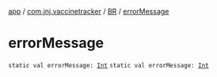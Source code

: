 [app](../../index.md) / [com.jnj.vaccinetracker](../index.md) / [BR](index.md) / [errorMessage](./error-message.md)

# errorMessage

`static val errorMessage: `[`Int`](https://kotlinlang.org/api/latest/jvm/stdlib/kotlin/-int/index.html)
`static val errorMessage: `[`Int`](https://kotlinlang.org/api/latest/jvm/stdlib/kotlin/-int/index.html)